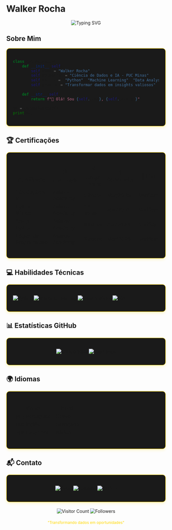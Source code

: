 #  **Walker Rocha**  

<div align="center">
  
![Typing SVG](https://readme-typing-svg.demolab.com?font=Fira+Code&size=26&duration=4000&pause=1000&color=FFD700&width=500&lines=Data+Science+Enthusiast;Python+Developer;AI+Researcher;Problem+Solver)

</div>

##  **Sobre Mim**

<div style="background-color: #1A1A1A; padding: 20px; border-radius: 10px; border: 1px solid #FFD700; margin: 15px 0; box-shadow: 0 4px 8px rgba(255, 215, 0, 0.2);">

```python
class DataScientist:
    def __init__(self):
        self.name = "Walker Rocha"
        self.education = "Ciência de Dados e IA - PUC Minas"
        self.skills = ["Python", "Machine Learning", "Data Analysis"]
        self.passion = "Transformar dados em insights valiosos"
        
    def __str__(self):
        return f"👋 Olá! Sou {self.name}, {self.passion}"

me = DataScientist()
print(me)
```

</div>

## 🏆 **Certificações**

<div style="background-color: #1A1A1A; padding: 20px; border-radius: 10px; border: 1px solid #FFD700; margin: 15px 0; box-shadow: 0 4px 8px rgba(255, 215, 0, 0.2);">

| 📜 **Certificado** | 🏛️ **Instituição** | ⏳ **Carga Horária** | 📅 **Conclusão** | 🔗 **Link** |
|--------------------|-------------------|---------------------|----------------|------------|
| Introdução à IA | Asimov Academy | 5 horas | Mar/2025 | [Verificar]([https://asimov.academy](https://hub.asimov.academy/validar-certificado/d15af2c8-305a-4505-870b-7d40c7957a7d)) |
| Python Básico | Asimov Academy | 15 horas | Mar/2025 | [Verificar]([https://asimov.academy](https://hub.asimov.academy/validar-certificado/aaea49e2-4935-4a4d-80e9-54c173558257)) |
| Setup Python | Asimov Academy | 8 horas | Abr/2025 | [Verificar]([https://asimov.academy](https://hub.asimov.academy/validar-certificado/b0be08d6-843e-45f5-aaa6-c30afd068433)) |
| Lógica de Programação | Asimov Academy | 3 horas | Mar/2025 | [Verificar]([https://asimov.academy](https://hub.asimov.academy/validar-certificado/eb0fb553-a8d2-4ff8-a42e-6fbe2d323439)) |

</div>

## 💻 **Habilidades Técnicas**

<div style="background-color: #1A1A1A; padding: 20px; border-radius: 10px; border: 1px solid #FFD700; margin: 15px 0; box-shadow: 0 4px 8px rgba(255, 215, 0, 0.2);">

![Python](https://img.shields.io/badge/Python-FFD700?style=for-the-badge&logo=python&logoColor=black)
![Machine Learning](https://img.shields.io/badge/Machine_Learning-FFD700?style=for-the-badge&logo=scikit-learn&logoColor=black)
![Data Analysis](https://img.shields.io/badge/Data_Analysis-FFD700?style=for-the-badge&logo=pandas&logoColor=black)
![SQL](https://img.shields.io/badge/SQL-FFD700?style=for-the-badge&logo=postgresql&logoColor=black)



</div>

## 📊 **Estatísticas GitHub**

<div style="background-color: #1A1A1A; padding: 20px; border-radius: 10px; border: 1px solid #FFD700; margin: 15px 0; box-shadow: 0 4px 8px rgba(255, 215, 0, 0.2);">

<div align="center">
  
![GitHub Stats](https://github-readme-stats.vercel.app/api?username=walkerrocha&show_icons=true&theme=dark&bg_color=000000&title_color=FFD700&text_color=FFF&icon_color=FFD700&hide_border=true)
![Top Langs](https://github-readme-stats.vercel.app/api/top-langs/?username=walkerrocha&layout=compact&theme=dark&bg_color=000000&title_color=FFD700&text_color=FFF&icon_color=FFD700&hide_border=true)

</div>

</div>

## 🌍 **Idiomas**

<div style="background-color: #1A1A1A; padding: 20px; border-radius: 10px; border: 1px solid #FFD700; margin: 15px 0; box-shadow: 0 4px 8px rgba(255, 215, 0, 0.2);">

| Idioma | Nível |
|--------|-------|
| 🇧🇷 Português | Nativo |
| 🇺🇸 Inglês | Avançado |
| 🇪🇸 Espanhol | Básico |

</div>

## 📬 **Contato**

<div style="background-color: #1A1A1A; padding: 20px; border-radius: 10px; border: 1px solid #FFD700; margin: 15px 0; box-shadow: 0 4px 8px rgba(255, 215, 0, 0.2); text-align: center;">

[![Gmail](https://img.shields.io/badge/Gmail-FFD700?style=for-the-badge&logo=gmail&logoColor=black)](mailto:walker@email.com)
[![LinkedIn](https://img.shields.io/badge/LinkedIn-FFD700?style=for-the-badge&logo=linkedin&logoColor=black)](https://linkedin.com/in/walkerrocha)
[![GitHub](https://img.shields.io/badge/GitHub-FFD700?style=for-the-badge&logo=github&logoColor=black)](https://github.com/walkerrocha)

</div>

<div align="center" style="margin-top: 20px;">
  
![Visitor Count](https://komarev.com/ghpvc/?username=walkerrocha&label=Profile%20Views&color=FFD700&style=flat)
![Followers](https://img.shields.io/github/followers/walkerrocha?label=Followers&color=FFD700)

</div>

<p align="center" style="color: #FFD700; font-size: 12px; margin-top: 20px;">
 "Transformando dados em oportunidades" 
</p>
